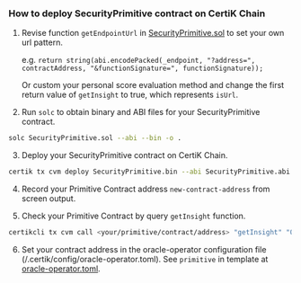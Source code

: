 ### How to deploy SecurityPrimitive contract on CertiK Chain

1. Revise function `getEndpointUrl` in [SecurityPrimitive.sol](SecurityPrimitive.sol) 
to set your own url pattern.
    
    e.g. `return string(abi.encodePacked(_endpoint, "?address=", contractAddress, "&functionSignature=", functionSignature));`

    Or custom your personal score evaluation method and change the first return value of
    `getInsight` to true, which represents `isUrl`.
    
2. Run `solc` to obtain binary and ABI files for your SecurityPrimitive contract.
```bash
solc SecurityPrimitive.sol --abi --bin -o .
```

3. Deploy your SecurityPrimitive contract on CertiK Chain. 

```bash
certik tx cvm deploy SecurityPrimitive.bin --abi SecurityPrimitive.abi --args <your/person/base/endpoint/url> --from node0 --gas-prices 0.025uctk --gas-adjustment 2.0 --gas auto --chain-id <chainid> -y
```

4. Record your Primitive Contract address `new-contract-address` from screen output.

5. Check your Primitive Contract by query `getInsight` function.
```bash
certikcli tx cvm call <your/primitive/contract/address> "getInsight" "0x00000000000000000000" "0x0100" --from node0 --gas-prices 0.025uctk --gas-adjustment 2.0 --gas auto -y -b block
```

6. Set your contract address in the oracle-operator configuration file (<home>/.certik/config/oracle-operator.toml).
See `primitive` in template at [oracle-operator.toml](../oracle-operator.toml).
